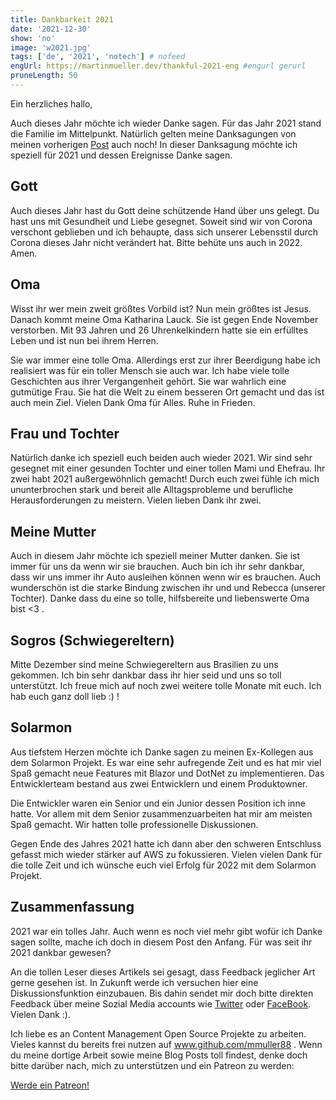 ```yaml
---
title: Dankbarkeit 2021
date: '2021-12-30'
show: 'no'
image: 'w2021.jpg'
tags: ['de', '2021', 'notech'] # nofeed
engUrl: https://martinmueller.dev/thankful-2021-eng #engurl gerurl
pruneLength: 50
---
```


Ein herzliches hallo,

Auch dieses Jahr möchte ich wieder Danke sagen. Für das Jahr 2021 stand die Familie im Mittelpunkt. Natürlich gelten meine Danksagungen von meinen vorherigen [Post](https://martinmueller.dev/thankful) auch noch! In dieser Danksagung möchte ich speziell für 2021 und dessen Ereignisse Danke sagen.

## Gott

Auch dieses Jahr hast du Gott deine schützende Hand über uns gelegt. Du hast uns mit Gesundheit und Liebe gesegnet. Soweit sind wir von Corona verschont geblieben und ich behaupte, dass sich unserer Lebensstil durch Corona dieses Jahr nicht verändert hat. Bitte behüte uns auch in 2022. Amen.

## Oma

Wisst ihr wer mein zweit größtes Vorbild ist? Nun mein größtes ist Jesus. Danach kommt meine Oma Katharina Lauck. Sie ist gegen Ende November verstorben. Mit 93 Jahren und 26 Uhrenkelkindern hatte sie ein erfülltes Leben und ist nun bei ihrem Herren.

Sie war immer eine tolle Oma. Allerdings erst zur ihrer Beerdigung habe ich realisiert was für ein toller Mensch sie auch war. Ich habe viele tolle Geschichten aus ihrer Vergangenheit gehört. Sie war wahrlich eine gutmütige Frau. Sie hat die Welt zu einem besseren Ort gemacht und das ist auch mein Ziel. Vielen Dank Oma für Alles. Ruhe in Frieden.

## Frau und Tochter

Natürlich danke ich speziell euch beiden auch wieder 2021. Wir sind sehr gesegnet mit einer gesunden Tochter und einer tollen Mami und Ehefrau. Ihr zwei habt 2021 außergewöhnlich gemacht! Durch euch zwei fühle ich mich ununterbrochen stark und bereit alle Alltagsprobleme und berufliche Herausforderungen zu meistern. Vielen lieben Dank ihr zwei.

## Meine Mutter

Auch in diesem Jahr möchte ich speziell meiner Mutter danken. Sie ist immer für uns da wenn wir sie brauchen. Auch bin ich ihr sehr dankbar, dass wir uns immer ihr Auto ausleihen können wenn wir es brauchen. Auch wunderschön ist die starke Bindung zwischen ihr und und Rebecca (unserer Tochter). Danke dass du eine so tolle, hilfsbereite und liebenswerte Oma bist <3 .

## Sogros (Schwiegereltern)

Mitte Dezember sind meine Schwiegereltern aus Brasilien zu uns gekommen. Ich bin sehr dankbar dass ihr hier seid und uns so toll unterstützt. Ich freue mich auf noch zwei weitere tolle Monate mit euch. Ich hab euch ganz doll lieb :) !

## Solarmon

Aus tiefstem Herzen möchte ich Danke sagen zu meinen Ex-Kollegen aus dem Solarmon Projekt. Es war eine sehr aufregende Zeit und es hat mir viel Spaß gemacht neue Features mit Blazor und DotNet zu implementieren. Das Entwicklerteam bestand aus zwei Entwicklern und einem Produktowner.

Die Entwickler waren ein Senior und ein Junior dessen Position ich inne hatte. Vor allem mit dem Senior zusammenzuarbeiten hat mir am meisten Spaß gemacht. Wir hatten tolle professionelle Diskussionen.

Gegen Ende des Jahres 2021 hatte ich dann aber den schweren Entschluss gefasst mich wieder stärker auf AWS zu fokussieren. Vielen vielen Dank für die tolle Zeit und ich wünsche euch viel Erfolg für 2022 mit dem Solarmon Projekt.

## Zusammenfassung

2021 war ein tolles Jahr. Auch wenn es noch viel mehr gibt wofür ich Danke sagen sollte, mache ich doch in diesem Post den Anfang. Für was seit ihr 2021 dankbar gewesen?

An die tollen Leser dieses Artikels sei gesagt, dass Feedback jeglicher Art gerne gesehen ist. In Zukunft werde ich versuchen hier eine Diskussionsfunktion einzubauen. Bis dahin sendet mir doch bitte direkten Feedback über meine Sozial Media accounts wie [Twitter](https://twitter.com/MartinMueller_) oder [FaceBook](https://www.facebook.com/martin.muller.10485). Vielen Dank :).

Ich liebe es an Content Management Open Source Projekte zu arbeiten. Vieles kannst du bereits frei nutzen auf www.github.com/mmuller88 . Wenn du meine dortige Arbeit sowie meine Blog Posts toll findest, denke doch bitte darüber nach, mich zu unterstützen und ein Patreon zu werden:

<a href="https://www.patreon.com/bePatron?u=29010217" data-patreon-widget-type="become-patron-button">Werde ein Patreon!</a><script async src="https://c6.patreon.com/becomePatronButton.bundle.js"></script>